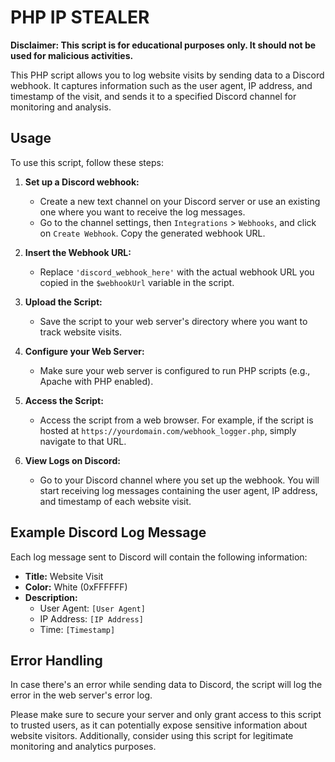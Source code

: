 # PHP IP STEALER

**Disclaimer: This script is for educational purposes only. It should not be used for malicious activities.**

This PHP script allows you to log website visits by sending data to a Discord webhook. It captures information such as the user agent, IP address, and timestamp of the visit, and sends it to a specified Discord channel for monitoring and analysis.

## Usage

To use this script, follow these steps:

1. **Set up a Discord webhook:**
   - Create a new text channel on your Discord server or use an existing one where you want to receive the log messages.
   - Go to the channel settings, then `Integrations` > `Webhooks`, and click on `Create Webhook`. Copy the generated webhook URL.

2. **Insert the Webhook URL:**
   - Replace `'discord_webhook_here'` with the actual webhook URL you copied in the `$webhookUrl` variable in the script.

3. **Upload the Script:**
   - Save the script to your web server's directory where you want to track website visits.

4. **Configure your Web Server:**
   - Make sure your web server is configured to run PHP scripts (e.g., Apache with PHP enabled).

5. **Access the Script:**
   - Access the script from a web browser. For example, if the script is hosted at `https://yourdomain.com/webhook_logger.php`, simply navigate to that URL.

6. **View Logs on Discord:**
   - Go to your Discord channel where you set up the webhook. You will start receiving log messages containing the user agent, IP address, and timestamp of each website visit.

## Example Discord Log Message

Each log message sent to Discord will contain the following information:

- **Title:** Website Visit
- **Color:** White (0xFFFFFF)
- **Description:**
  - User Agent: `[User Agent]`
  - IP Address: `[IP Address]`
  - Time: `[Timestamp]`

## Error Handling

In case there's an error while sending data to Discord, the script will log the error in the web server's error log.

Please make sure to secure your server and only grant access to this script to trusted users, as it can potentially expose sensitive information about website visitors. Additionally, consider using this script for legitimate monitoring and analytics purposes.
